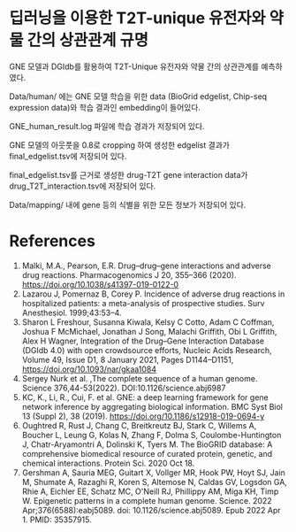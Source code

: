 # 딥러닝을 이용한 T2T-unique 유전자와 약물 간의 상관관계 규명

GNE 모델과 DGIdb를 활용하여 T2T-Unique 유전자와 약물 간의 상관관계를 예측하였다.

Data/human/ 에는 GNE 모델 학습을 위한 data (BioGrid edgelist, Chip-seq expression data)와 학습 결과인 embedding이 들어있다.

GNE_human_result.log 파일에 학습 경과가 저장되어 있다.

GNE 모델의 아웃풋을 0.8로 cropping 하여 생성한 edgelist 결과가 final_edgelist.tsv에 저장되어 있다.

final_edgelist.tsv를 근거로 생성한 drug-T2T gene interaction data가 drug_T2T_interaction.tsv에 저장되어 있다.

Data/mapping/ 내에 gene 등의 식별을 위한 모든 정보가 저장되어 있다.

# References
1. Malki, M.A., Pearson, E.R. Drug–drug–gene interactions and adverse drug reactions. Pharmacogenomics J 20, 355–366 (2020). https://doi.org/10.1038/s41397-019-0122-0
2.  Lazarou J, Pomernaz B, Corey P. Incidence of adverse drug reactions in hospitalized patients: a meta-analysis of prospective studies. Surv Anesthesiol. 1999;43:53–4.
3. Sharon L Freshour, Susanna Kiwala, Kelsy C Cotto, Adam C Coffman, Joshua F McMichael, Jonathan J Song, Malachi Griffith, Obi L Griffith, Alex H Wagner, Integration of the Drug–Gene Interaction Database (DGIdb 4.0) with open crowdsource efforts, Nucleic Acids Research, Volume 49, Issue D1, 8 January 2021, Pages D1144–D1151, https://doi.org/10.1093/nar/gkaa1084
4. Sergey Nurk et al. ,The complete sequence of a human genome. Science 376,44-53(2022). DOI:10.1126/science.abj6987 
5. KC, K., Li, R., Cui, F. et al. GNE: a deep learning framework for gene network inference by aggregating biological information. BMC Syst Biol 13 (Suppl 2), 38 (2019). https://doi.org/10.1186/s12918-019-0694-y
6. Oughtred R, Rust J, Chang C, Breitkreutz BJ, Stark C, Willems A, Boucher L, Leung G, Kolas N, Zhang F, Dolma S, Coulombe-Huntington J, Chatr-Aryamontri A, Dolinski K, Tyers M. The BioGRID database: A comprehensive biomedical resource of curated protein, genetic, and chemical interactions. Protein Sci. 2020 Oct 18. 
7.  Gershman A, Sauria MEG, Guitart X, Vollger MR, Hook PW, Hoyt SJ, Jain M, Shumate A, Razaghi R, Koren S, Altemose N, Caldas GV, Logsdon GA, Rhie A, Eichler EE, Schatz MC, O'Neill RJ, Phillippy AM, Miga KH, Timp W. Epigenetic patterns in a complete human genome. Science. 2022 Apr;376(6588):eabj5089. doi: 10.1126/science.abj5089. Epub 2022 Apr 1. PMID: 35357915.
